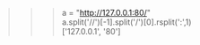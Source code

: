 >>> a = "http://127.0.0.1:80/"   
>>> a.split('//')[-1].split('/')[0].rsplit(':',1)   
['127.0.0.1', '80']
